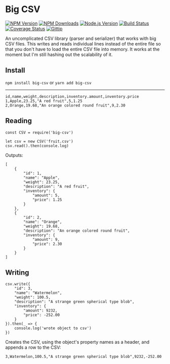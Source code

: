 # Big CSV

[![NPM Version](https://img.shields.io/npm/v/big-csv.svg?style=flat)](https://www.npmjs.org/package/big-csv)
[![NPM Downloads](https://img.shields.io/npm/dm/big-csv.svg?style=flat)](https://www.npmjs.org/package/big-csv)
[![Node.js Version](https://img.shields.io/badge/node.js->=_7.4-brightgreen.svg?style=flat)](http://nodejs.org/download/)
[![Build Status](http://img.shields.io/travis/cjroth/big-csv.svg?style=flat)](https://travis-ci.org/cjroth/big-csv)
[![Coverage Status](https://img.shields.io/coveralls/cjroth/big-csv.svg?style=flat)](https://coveralls.io/r/cjroth/big-csv)
[![Gittip](http://img.shields.io/gittip/cjroth.svg)](https://www.gittip.com/cjroth/)

An uncomplicated CSV library (parser and serializer) that works with big CSV files. This writes and reads individual lines instead of the entire file so that you don't have to load the entire CSV file into memory. It works at the moment but I'm still hashing out the scalability of it.

## Install
`npm install big-csv` or `yarn add big-csv`

---

```
id,name,weight,description,inventory.amount,inventory.price
1,Apple,23.25,"A red fruit",5,1.25
2,Orange,19.68,"An orange colored round fruit",9,2.30
```

## Reading

```
const CSV = require('big-csv')

let csv = new CSV('fruit.csv')
csv.read().then(console.log)
```

Outputs:
```
[
    {
        "id": 1,
        "name": "Apple",
        "weight": 23.25,
        "description": "A red fruit",
        "inventory": {
            "amount": 5,
            "price": 1.25
        }
    },
    {
        "id": 2,
        "name": "Orange",
        "weight": 19.68,
        "description": "An orange colored round fruit",
        "inventory": {
            "amount": 9,
            "price": 2.30
        }
    }
]
```

## Writing
```
csv.write({
    "id": 3,
    "name": "Watermelon",
    "weight": 100.5,
    "description": "A strange green spherical type blob",
    "inventory": {
        "amount": 9232,
        "price": -252.00
    }
}).then(_ => {
    console.log('wrote object to csv')
})
```

Creates the CSV, using the object's property names as a header, and appends a row to the CSV:
```
3,Watermelon,100.5,"A strange green spherical type blob",9232,-252.00
```

